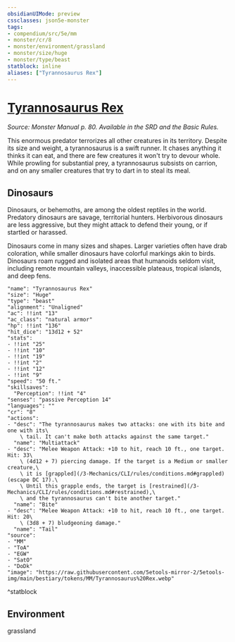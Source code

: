 ```yaml
---
obsidianUIMode: preview
cssclasses: json5e-monster
tags:
- compendium/src/5e/mm
- monster/cr/8
- monster/environment/grassland
- monster/size/huge
- monster/type/beast
statblock: inline
aliases: ["Tyrannosaurus Rex"]
---
```

# [Tyrannosaurus Rex](3-Mechanics/CLI/bestiary/beast/tyrannosaurus-rex.md)
*Source: Monster Manual p. 80. Available in the SRD and the Basic Rules.*  

This enormous predator terrorizes all other creatures in its territory. Despite its size and weight, a tyrannosaurus is a swift runner. It chases anything it thinks it can eat, and there are few creatures it won't try to devour whole. While prowling for substantial prey, a tyrannosaurus subsists on carrion, and on any smaller creatures that try to dart in to steal its meal.

## Dinosaurs

Dinosaurs, or behemoths, are among the oldest reptiles in the world. Predatory dinosaurs are savage, territorial hunters. Herbivorous dinosaurs are less aggressive, but they might attack to defend their young, or if startled or harassed.

Dinosaurs come in many sizes and shapes. Larger varieties often have drab coloration, while smaller dinosaurs have colorful markings akin to birds. Dinosaurs roam rugged and isolated areas that humanoids seldom visit, including remote mountain valleys, inaccessible plateaus, tropical islands, and deep fens.

```statblock
"name": "Tyrannosaurus Rex"
"size": "Huge"
"type": "beast"
"alignment": "Unaligned"
"ac": !!int "13"
"ac_class": "natural armor"
"hp": !!int "136"
"hit_dice": "13d12 + 52"
"stats":
- !!int "25"
- !!int "10"
- !!int "19"
- !!int "2"
- !!int "12"
- !!int "9"
"speed": "50 ft."
"skillsaves":
  "Perception": !!int "4"
"senses": "passive Perception 14"
"languages": ""
"cr": "8"
"actions":
- "desc": "The tyrannosaurus makes two attacks: one with its bite and one with its\
    \ tail. It can't make both attacks against the same target."
  "name": "Multiattack"
- "desc": "Melee Weapon Attack: +10 to hit, reach 10 ft., one target. Hit: 33\
    \ (4d12 + 7) piercing damage. If the target is a Medium or smaller creature,\
    \ it is [grappled](/3-Mechanics/CLI/rules/conditions.md#grappled) (escape DC 17).\
    \ Until this grapple ends, the target is [restrained](/3-Mechanics/CLI/rules/conditions.md#restrained),\
    \ and the tyrannosaurus can't bite another target."
  "name": "Bite"
- "desc": "Melee Weapon Attack: +10 to hit, reach 10 ft., one target. Hit: 20\
    \ (3d8 + 7) bludgeoning damage."
  "name": "Tail"
"source":
- "MM"
- "ToA"
- "EGW"
- "SatO"
- "DoDk"
"image": "https://raw.githubusercontent.com/5etools-mirror-2/5etools-img/main/bestiary/tokens/MM/Tyrannosaurus%20Rex.webp"
```
^statblock

## Environment

grassland